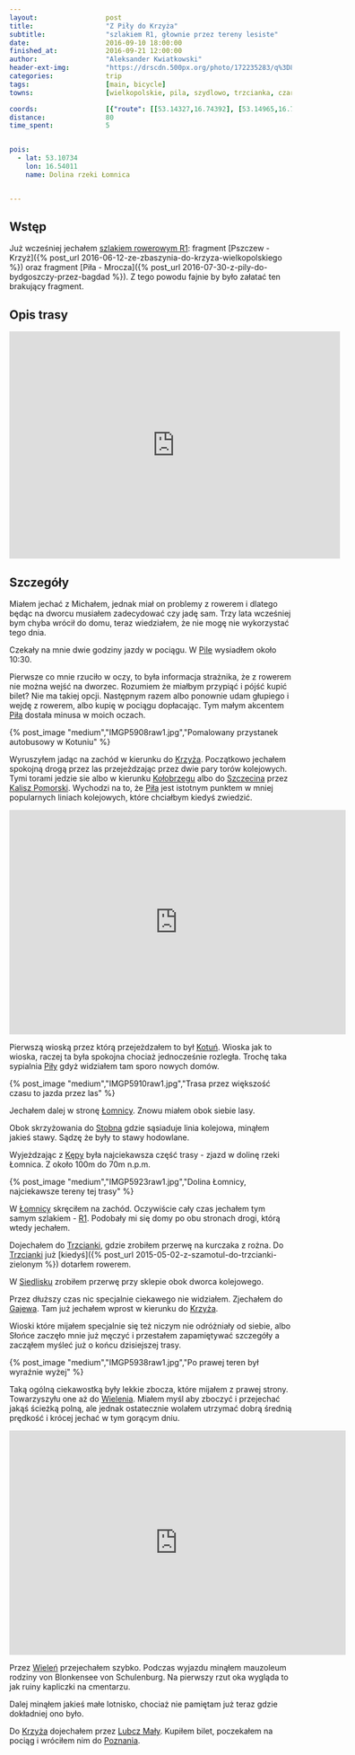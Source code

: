 ```yaml
---
layout:                 post
title:                  "Z Piły do Krzyża"
subtitle:               "szlakiem R1, głownie przez tereny lesiste"
date:                   2016-09-10 18:00:00
finished_at:            2016-09-21 12:00:00
author:                 "Aleksander Kwiatkowski"
header-ext-img:         "https://drscdn.500px.org/photo/172235283/q%3D80_m%3D2000/122dd7657020136b9660dc61256b9bc4"
categories:             trip
tags:                   [main, bicycle]
towns:                  [wielkopolskie, pila, szydlowo, trzcianka, czarnkow, wielen, krzyz_wielkopolski]

coords:                 [{"route": [[53.14327,16.74392], [53.14965,16.72058], [53.13524,16.70230], [53.12602,16.63560], [53.11057,16.63003], [53.12453,16.56067], [53.11479,16.55115], [53.11613,16.53896], [53.09902,16.53518], [53.09325,16.49330], [53.07443,16.47871], [53.05974,16.48034], [53.05386,16.46858], [53.04034,16.46188], [53.04039,16.45141], [53.01824,16.40747], [53.00983,16.39751], [52.98803,16.39236], [52.96994,16.41974], [52.95490,16.41519], [52.92950,16.44815], [52.91910,16.45639], [52.90683,16.39725], [52.90114,16.37013], [52.89922,16.31975], [52.90373,16.24816], [52.91077,16.19890], [52.90549,16.17967], [52.90191,16.10457], [52.91361,16.05728], [52.89617,16.03805], [52.87965,16.01410], [52.87732,16.01865]], "type": "bicycle"}]
distance:               80
time_spent:             5


pois:
  - lat: 53.10734
    lon: 16.54011
    name: Dolina rzeki Łomnica


---
```


[wiki-r1]: https://pl.wikipedia.org/wiki/Szlak_rowerowy_R1
[wiki-kotun]: https://pl.wikipedia.org/wiki/Kotu%C5%84_(wojew%C3%B3dztwo_wielkopolskie)
[wiki-lomnica]: https://pl.wikipedia.org/wiki/%C5%81omnica_(wie%C5%9B_w_powiecie_czarnkowsko-trzcianeckim)
[wiki-stobno]: https://pl.wikipedia.org/wiki/Stobno_(wie%C5%9B_w_powiecie_czarnkowsko-trzcianeckim)
[wiki-pila]: https://pl.wikipedia.org/wiki/Pi%C5%82a_(miasto)
[wiki-krzyz]: https://pl.wikipedia.org/wiki/Krzy%C5%BC_Wielkopolski
[wiki-kolobrzeg]: https://pl.wikipedia.org/wiki/Ko%C5%82obrzeg
[wiki-szczecin]: https://pl.wikipedia.org/wiki/Szczecin
[wiki-kalisz-pomorski]: https://pl.wikipedia.org/wiki/Kalisz_Pomorski
[wiki-kepa]: https://pl.wikipedia.org/wiki/K%C4%99pa_(powiat_czarnkowsko-trzcianecki)
[wiki-trzcianka]: https://pl.wikipedia.org/wiki/Trzcianka
[wiki-siedlisko]: https://pl.wikipedia.org/wiki/Siedlisko_(wojew%C3%B3dztwo_wielkopolskie)
[wiki-gajewo]: https://pl.wikipedia.org/wiki/Gajewo_(powiat_czarnkowsko-trzcianecki)
[wiki-wielen]: https://pl.wikipedia.org/wiki/Wiele%C5%84
[wiki-lubcz-maly]: https://pl.wikipedia.org/wiki/Lubcz_Ma%C5%82y
[wiki-poznan]: https://pl.wikipedia.org/wiki/Pozna%C5%84


Wstęp
-----

Już wcześniej jechałem [szlakiem rowerowym R1][wiki-r1]:
fragment [Pszczew - Krzyż]({% post_url 2016-06-12-ze-zbaszynia-do-krzyza-wielkopolskiego %})
oraz fragment [Piła - Mrocza]({% post_url 2016-07-30-z-pily-do-bydgoszczy-przez-bagdad %}).
Z tego powodu fajnie by było załatać ten brakujący fragment.

Opis trasy
----------

<iframe height='405' width='590' frameborder='0' allowtransparency='true' scrolling='no' src='https://www.strava.com/activities/707229346/embed/b384a30989ed65d542987042adfe2bab08931724'></iframe>

Szczegóły
---------

Miałem jechać z Michałem, jednak miał on problemy z rowerem i dlatego będąc na dworcu
musiałem zadecydować czy jadę sam. Trzy lata wcześniej bym chyba wrócił do domu,
teraz wiedziałem, że nie mogę nie wykorzystać tego dnia.

Czekały na mnie dwie godziny jazdy w pociągu. W [Pile][wiki-pila] wysiadłem
około 10:30.



Pierwsze co mnie rzuciło w oczy, to była informacja strażnika, że z rowerem nie można wejść
na dworzec. Rozumiem że miałbym przypiąć i pójść kupić bilet? Nie ma takiej opcji.
Następnym razem albo ponownie udam głupiego i wejdę z rowerem, albo kupię w pociągu
dopłacając. Tym małym akcentem [Piła][wiki-pila] dostała minusa w moich oczach.

{% post_image "medium","IMGP5908raw1.jpg","Pomalowany przystanek autobusowy w Kotuniu" %}

Wyruszyłem jadąc na zachód w kierunku do [Krzyża][wiki-krzyz]. Początkowo jechałem
spokojną drogą przez las przejeżdzając przez dwie pary torów kolejowych.
Tymi torami jedzie sie albo w kierunku [Kołobrzegu][wiki-kolobrzeg] albo do
[Szczecina][wiki-szczecin] przez [Kalisz Pomorski][wiki-kalisz-pomorski].
Wychodzi na to, że [Piła][wiki-pila] jest istotnym punktem w mniej popularnych
liniach kolejowych, które chciałbym kiedyś zwiedzić.

<div class="vimeo"><iframe src='http://player.vimeo.com/video/183806495' width="600" height="400" frameborder="0" webkitAllowFullScreen mozallowfullscreen allowFullScreen> </iframe></div>

Pierwszą wioską przez którą przejeżdzałem to był [Kotuń][wiki-kotun].
Wioska jak to wioska, raczej ta była spokojna chociaż jednocześnie rozległa.
Trochę taka
sypialnia [Piły][wiki-pila] gdyż widziałem tam sporo nowych domów.

{% post_image "medium","IMGP5910raw1.jpg","Trasa przez większość czasu to jazda przez las" %}


Jechałem dalej w stronę [Łomnicy][wiki-lomnica]. Znowu miałem obok siebie lasy.

Obok skrzyżowania do [Stobna][wiki-stobno] gdzie sąsiaduje linia kolejowa,
minąłem jakieś stawy. Sądzę że były to stawy hodowlane.


Wyjeżdzając z [Kępy][wiki-kepa] była najciekawsza część trasy - zjazd
w dolinę rzeki Łomnica. Z około 100m do 70m n.p.m.

{% post_image "medium","IMGP5923raw1.jpg","Dolina Łomnicy, najciekawsze tereny tej trasy" %}
<!--
<div class='pixels-photo'>
  <p>
    <img src='https://drscdn.500px.org/photo/172234947/m%3D900/3d67378a682417b6b7f9485e0c5bc0a7' alt='Leaving Łomnica river valley by Aleksander Kwiatkowski on 500px.com'>
  </p>
  <a href='https://500px.com/photo/172234947/leaving-%C5%81omnica-river-valley-by-aleksander-kwiatkowski' alt='Leaving Łomnica river valley by Aleksander Kwiatkowski on 500px.com'></a>
</div>
<script type='text/javascript' src='https://500px.com/embed.js'></script>
-->

W [Łomnicy][wiki-lomnica] skręciłem na zachód. Oczywiście cały czas jechałem
tym samym szlakiem - [R1][wiki-r1]. Podobały mi się domy po obu stronach drogi,
którą wtedy jechałem.

Dojechałem do [Trzcianki][wiki-trzcianka], gdzie zrobiłem przerwę na kurczaka z
rożna. Do [Trzcianki][wiki-trzcianka] już
[kiedyś]({% post_url 2015-05-02-z-szamotul-do-trzcianki-zielonym %})
dotarłem rowerem.

W [Siedlisku][wiki-siedlisko] zrobiłem przerwę przy sklepie obok dworca kolejowego.

Przez dłuższy czas nic specjalnie ciekawego nie widziałem.
Zjechałem do [Gajewa][wiki-gajewo]. Tam już jechałem wprost w kierunku do
[Krzyża][wiki-krzyz].

Wioski które mijałem specjalnie się też niczym nie odróżniały
od siebie, albo Słońce
zaczęło mnie już męczyć i przestałem zapamiętywać szczegóły a zacząłem
myśleć już o
końcu dzisiejszej trasy.

{% post_image "medium","IMGP5938raw1.jpg","Po prawej teren był wyraźnie wyżej" %}

Taką ogólną ciekawostką były lekkie zbocza,
które mijałem z prawej strony. Towarzyszyłu one aż do [Wielenia][wiki-wielen].
Miałem myśl aby zboczyć i przejechać jakąś ścieżką polną, ale jednak
ostatecznie wolałem utrzymać dobrą średnią prędkość i krócej jechać w tym
gorącym dniu.

<div class="vimeo"><iframe src='http://player.vimeo.com/video/183995863' width="600" height="400" frameborder="0" webkitAllowFullScreen mozallowfullscreen allowFullScreen> </iframe></div>

Przez [Wieleń][wiki-wielen] przejechałem szybko. Podczas wyjazdu minąłem
mauzoleum rodziny von Blonkensee von Schulenburg. Na pierwszy rzut oka
wygląda to jak ruiny kapliczki na cmentarzu.

Dalej minąłem jakieś małe lotnisko, chociaż nie pamiętam już teraz gdzie
dokładniej ono było.

Do [Krzyża][wiki-krzyz] dojechałem przez [Lubcz Mały][wiki-lubcz-maly].
Kupiłem bilet, poczekałem na pociąg i wróciłem nim do [Poznania][wiki-poznan].
